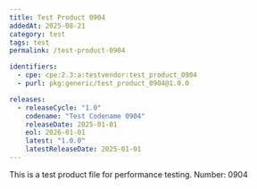 ```yaml
---
title: Test Product 0904
addedAt: 2025-08-21
category: test
tags: test
permalink: /test-product-0904

identifiers:
  - cpe: cpe:2.3:a:testvendor:test_product_0904
  - purl: pkg:generic/test_product_0904@1.0.0

releases:
  - releaseCycle: "1.0"
    codename: "Test Codename 0904"
    releaseDate: 2025-01-01
    eol: 2026-01-01
    latest: "1.0.0"
    latestReleaseDate: 2025-01-01
---
```


This is a test product file for performance testing. Number: 0904

